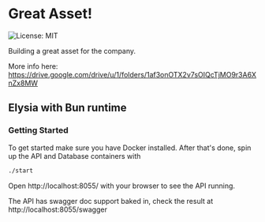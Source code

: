 # Great Asset!

![License: MIT](https://img.shields.io/badge/License-MIT-yellow.svg?color=blue)

Building a great asset for the company.

More info here: https://drive.google.com/drive/u/1/folders/1af3onOTX2v7sOIQcTjMO9r3A6XnZx8MW

## Elysia with Bun runtime

### Getting Started

To get started make sure you have Docker installed.
After that's done, spin up the API and Database containers with

```bash
./start
```

Open http://localhost:8055/ with your browser to see the API running.

The API has swagger doc support baked in, check the result at http://localhost:8055/swagger
